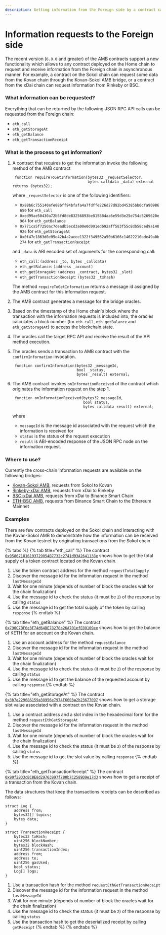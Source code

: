 ```yaml
---
description: Getting information from the Foreign side by a contract call
---
```


# Information requests to the Foreign side

The recent version \(`6.0.0` and greater\) of the AMB contracts support a new functionality which allows to any contract deployed on the Home chain to request and receive information from the Foreign chain in asynchronous manner. For example, a contract on the Sokol chain can request some data from the Kovan chain through the Kovan-Sokol AMB bridge, or a contract from the xDai chain can request information from Rinkeby or BSC.

### What information can be requested?

Everything that can be returned by the following JSON RPC API calls can be requested from the Foreign chain:

* `eth_call`
* `eth_getStorageAt`
* `eth_getBalance`
* `eth_getTransactionReceipt`

### What is the process to get information?



1. A contract that requires to get the information invoke the following method of the AMB contract:

   ```text
    function requireToGetInformation(bytes32 _requestSelector, 
                                     bytes calldata _data) external returns (bytes32);
   ```

   where `_requestSelector` is one of the following identifiers:

   * `0x88b6c755140efe88bff94bfafa4a7fdffe226d27d92bd45385bb0cfa90986650` for `eth_call`
   * `0xed99ae50430a72b5fd8de83256893be815884aa6e59d3e25e754c5269620e964` for `eth_getBalance`
   * `0x771ca5f7250ac7deadb5ecd3a00e0d901edb92aff583f55c8db58ced9a140926` for `eth_getStorageAt`
   * `0x0f47e1863d0e05e42b4a2aeee1322f349562a50b6166c14622210ade49a0b274` for `eth_getTransactionReceipt`

   and `_data` is ABI encoded set of arguments for the corresponding call:

   * `eth_call`: `(address _to, bytes _calldata)`
   * `eth_getBalance`: `(address _account)`
   * `eth_getStorageAt`: `(address _contract, bytes32 _slot)`
   * `eth_getTransactionReceipt`: `(bytes32 _txhash)`

   The method `requireToGetInformation` returns a message id assigned by the AMB contract for this information request.

2. The AMB contract generates a message for the bridge oracles.
3. Based on the timestamp of the Home chain's block where the transaction with the information requests is included into, the oracles calculates a block number \(for `eth_call`, `eth_getBalance` and `eth_getStorageAt`\) to access the blockchain state.
4. The oracles call the target RPC API and receive the result of the API method execution.
5. The oracles sends a transaction to AMB contract with the `confirmInformation` invocation.

   ```text
    function confirmInformation(bytes32 _messageId, 
                                bool _status, 
                                bytes _result) external;
   ```

6. The AMB contract invokes `onInformationReceived` of the contract which originates the information request on the step 1.

   ```text
    function onInformationReceived(bytes32 messageId, 
                                   bool status, 
                                   bytes calldata result) external;
   ```

   where

   * `messageId` is the message id associated with the request which the information is received for
   * `status` is the status of the request execution
   * `result` is ABI-encoded response of the JSON RPC node on the information request.

### Where to use?

Currently the cross-chain information requests are available on the following bridges:

* [Kovan-Sokol AMB](https://docs.tokenbridge.net/kovan-sokol-amb-bridge/about-the-kovan-sokol-amb), requests from Sokol to Kovan
* [Rinkeby-xDai AMB](https://docs.tokenbridge.net/rinkeby-xdai-amb-bridge/about-the-rinkeby-xdai-amb), requests from xDai to Rinkeby
* [BSC-xDai AMB](https://docs.tokenbridge.net/bsc-xdai-amb/about-the-bsc-xdai-amb), requests from xDai to Binance Smart Chain
* [ETH-BSC AMB](https://docs.tokenbridge.net/eth-etc-amb-bridge/about-the-eth-etc-amb), requests from Binance Smart Chain to the Ethereum Mainnet

### Examples

There are few contracts deployed on the Sokol chain and interacting with the Kovan-Sokol AMB to demonstrate how the information can be received from the Kovan testnet by originating transactions from the Sokol chain.

{% tabs %}
{% tab title="eth\_call" %}
The contract [`0x958671816193729054B7732c2741d93A2641138e`](https://blockscout.com/poa/sokol/address/0x958671816193729054B7732c2741d93A2641138e) shows how to get the total supply of a token contract located on the Kovan chain.

1. Use the token contract address for the method `requestTotalSupply`
2. Discover the message id for the information request in the method `lastMessageId`
3. Wait for one minute \(depends of number of block the oracles wait for the chain finalization\)
4. Use the message id to check the status \(it must be `2`\) of the response by calling `status`
5. Use the message id to get the total supply of the token by calling `response`
{% endtab %}

{% tab title="eth\_getBalance" %}
The contract [`0x790C7BF6e3F74d64BE78278a26A701efE80109ee`](https://blockscout.com/poa/sokol/address/0x790C7BF6e3F74d64BE78278a26A701efE80109ee) shows how to get the balance of KETH for an account on the Kovan chain.

1. Use an account address for the method `requestBalance`
2. Discover the message id for the information request in the method `lastMessageId`
3. Wait for one minute \(depends of number of block the oracles wait for the chain finalization\)
4. Use the message id to check the status \(it must be `2`\) of the response by calling `status`
5. Use the message id to get the balance of the requested account by calling `response`
{% endtab %}

{% tab title="eth\_getStorageAt" %}
The contract [`0x3b7e229686159a38956e7974F6603a2b23677097`](https://blockscout.com/poa/sokol/address/0x3b7e229686159a38956e7974F6603a2b23677097) shows how to get a storage slot value associated with a contract on the Kovan chain.

1. Use a contract address and a slot index in the hexadecimal form for the method `requestEthGetStorageAt`
2. Discover the message id for the information request in the method `lastMessageId`
3. Wait for one minute \(depends of number of block the oracles wait for the chain finalization\)
4. Use the message id to check the status \(it must be `2`\) of the response by calling `status`
5. Use the message id to get the slot value by calling `response`
{% endtab %}

{% tab title="eth\_getTransactionReceipt" %}
The contract [`0x90f2B33cBC8E8d29763997f780b7C2589D9e17d3`](https://blockscout.com/poa/sokol/address/0x90f2B33cBC8E8d29763997f780b7C2589D9e17d3) shows how to get a receipt of a transaction from the Kovan chain.

The data structures that keep the transactions receipts can be described as follows:

```text
struct Log {
    address from;
    bytes32[] topics;
    bytes data;
}
    
struct TransactionReceipt {
    bytes32 txHash;
    uint256 blockNumber;
    bytes32 blockHash;
    uint256 transactionIndex;
    address from;
    address to;
    uint256 gasUsed;
    bool status;
    Log[] logs;
}
```

1. Use a transaction hash for the method `requestEthGetTransactionReceipt`
2. Discover the message id for the information request in the method `lastMessageId`
3. Wait for one minute \(depends of number of block the oracles wait for the chain finalization\)
4. Use the message id to check the status \(it must be `2`\) of the response by calling `status`
5. Use the transaction hash to get the deserialized receipt by calling `getReceipt`
{% endtab %}
{% endtabs %}

